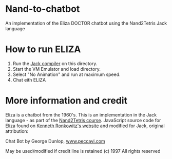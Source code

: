 # Nand-to-chatbot
An implementation of the Eliza DOCTOR chatbot using the Nand2Tetris Jack language

# How to run ELIZA

1. Run the [Jack compiler](https://www.nand2tetris.org/software) on this directory.
2. Start the VM Emulator and load directory.
3. Select "No Animation" and run at maximum speed.
4. Chat eith ELIZA

# More information and credit
Eliza is a chatbot from the 1960's. This is an implementation in the Jack language - as part of the [Nand2Tetris course](https://www.nand2tetris.org/). JavaScript source code for Eliza found on [Kenneth Ronkowitz's website](https://web.njit.edu/~ronkowit/eliza.html) and modified for Jack, original attribution:


Chat Bot by George Dunlop, www.peccavi.com

May be used/modified if credit line is retained (c) 1997 All rights reserved
